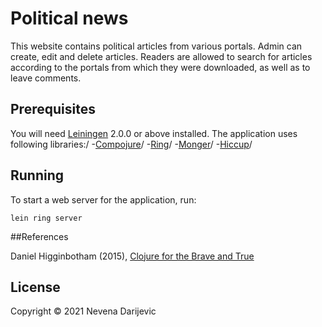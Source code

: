 # Political news


This website contains political articles from various portals. Admin can create, edit and delete articles. Readers are allowed to search for articles according to the portals from which they were downloaded, as well as to leave comments.



## Prerequisites

You will need [Leiningen][] 2.0.0 or above installed.
The application uses following libraries:/
-[Compojure][]/
-[Ring][]/
-[Monger][]/
-[Hiccup][]/

[leiningen]: https://github.com/technomancy/leiningen
[compojure]: https://github.com/weavejester/compojure
[ring]: https://github.com/ring-clojure/ring
[monger]: https://github.com/michaelklishin/monger
[hiccup]: https://github.com/weavejester/hiccup

## Running

To start a web server for the application, run:

    lein ring server

##References

Daniel Higginbotham (2015), [Clojure for the Brave and True][]

[clojure for the Brave and True]: https://www.braveclojure.com/clojure-for-the-brave-and-true/ 

## License

Copyright © 2021 Nevena Darijevic
